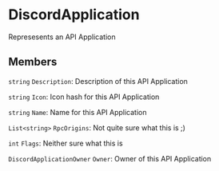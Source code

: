 DiscordApplication
===================
Represesents an API Application

## Members
`string` `Description`: Description of this API Application

`string` `Icon`: Icon hash for this API Application

`string` `Name`: Name for this API Application

`List<string>` `RpcOrigins`: Not quite sure what this is ;)

`int` `Flags`: Neither sure what this is

`DiscordApplicationOwner` `Owner`: Owner of this API Application